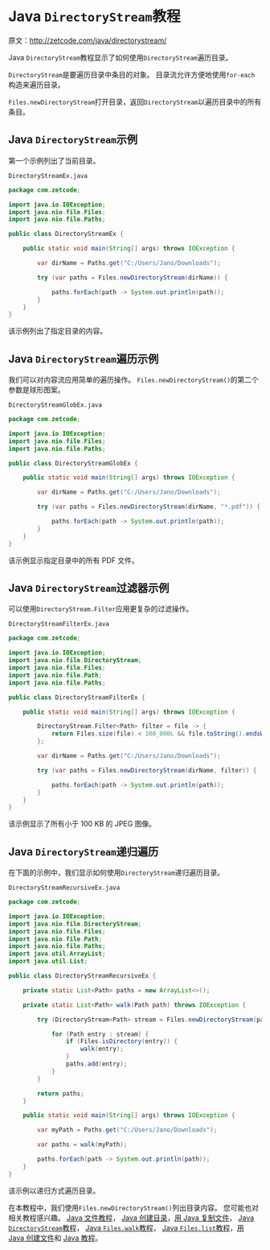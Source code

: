 # Java `DirectoryStream`教程

原文：http://zetcode.com/java/directorystream/

Java `DirectoryStream`教程显示了如何使用`DirectoryStream`遍历目录。

`DirectoryStream`是要遍历目录中条目的对象。 目录流允许方便地使用`for-each`构造来遍历目录。

`Files.newDirectoryStream`打开目录，返回`DirectoryStream`以遍历目录中的所有条目。

## Java `DirectoryStream`示例

第一个示例列出了当前目录。

`DirectoryStreamEx.java`

```java
package com.zetcode;

import java.io.IOException;
import java.nio.file.Files;
import java.nio.file.Paths;

public class DirectoryStreamEx {

    public static void main(String[] args) throws IOException {

        var dirName = Paths.get("C:/Users/Jano/Downloads");

        try (var paths = Files.newDirectoryStream(dirName)) {

            paths.forEach(path -> System.out.println(path));
        }
    }
}

```

该示例列出了指定目录的内容。

## Java `DirectoryStream`遍历示例

我们可以对内容流应用简单的遍历操作。 `Files.newDirectoryStream()`的第二个参数是球形图案。

`DirectoryStreamGlobEx.java`

```java
package com.zetcode;

import java.io.IOException;
import java.nio.file.Files;
import java.nio.file.Paths;

public class DirectoryStreamGlobEx {

    public static void main(String[] args) throws IOException {

        var dirName = Paths.get("C:/Users/Jano/Downloads");

        try (var paths = Files.newDirectoryStream(dirName, "*.pdf")) {

            paths.forEach(path -> System.out.println(path));
        }
    }
}

```

该示例显示指定目录中的所有 PDF 文件。

## Java `DirectoryStream`过滤器示例

可以使用`DirectoryStream.Filter`应用更复杂的过滤操作。

`DirectoryStreamFilterEx.java`

```java
package com.zetcode;

import java.io.IOException;
import java.nio.file.DirectoryStream;
import java.nio.file.Files;
import java.nio.file.Path;
import java.nio.file.Paths;

public class DirectoryStreamFilterEx {

    public static void main(String[] args) throws IOException {

        DirectoryStream.Filter<Path> filter = file -> {
            return Files.size(file) < 100_000L && file.toString().endsWith(".jpg");
        };

        var dirName = Paths.get("C:/Users/Jano/Downloads");

        try (var paths = Files.newDirectoryStream(dirName, filter)) {

            paths.forEach(path -> System.out.println(path));
        }
    }
}

```

该示例显示了所有小于 100 KB 的 JPEG 图像。

## Java `DirectoryStream`递归遍历

在下面的示例中，我们显示如何使用`DirectoryStream`递归遍历目录。

`DirectoryStreamRecursiveEx.java`

```java
package com.zetcode;

import java.io.IOException;
import java.nio.file.DirectoryStream;
import java.nio.file.Files;
import java.nio.file.Path;
import java.nio.file.Paths;
import java.util.ArrayList;
import java.util.List;

public class DirectoryStreamRecursiveEx {

    private static List<Path> paths = new ArrayList<>();

    private static List<Path> walk(Path path) throws IOException {

        try (DirectoryStream<Path> stream = Files.newDirectoryStream(path)) {

            for (Path entry : stream) {
                if (Files.isDirectory(entry)) {
                    walk(entry);
                }
                paths.add(entry);
            }
        }

        return paths;
    }

    public static void main(String[] args) throws IOException {

        var myPath = Paths.get("C:/Users/Jano/Downloads");

        var paths = walk(myPath);

        paths.forEach(path -> System.out.println(path));
    }
}

```

该示例以递归方式遍历目录。

在本教程中，我们使用`Files.newDirectoryStream()`列出目录内容。 您可能也对相关教程感兴趣。 [Java 文件教程](/java/file/)， [Java 创建目录](/java/createdirectory/)，[用 Java 复制文件](/java/copyfile/)， [Java `DirectoryStream`教程](/java/directorystream/)， [Java `Files.walk`教程](/java/fileswalk/)， [Java `Files.list`教程](/java/fileslist/)，[用 Java 创建文件](/java/createfile/)和 [Java 教程](/lang/java/)。